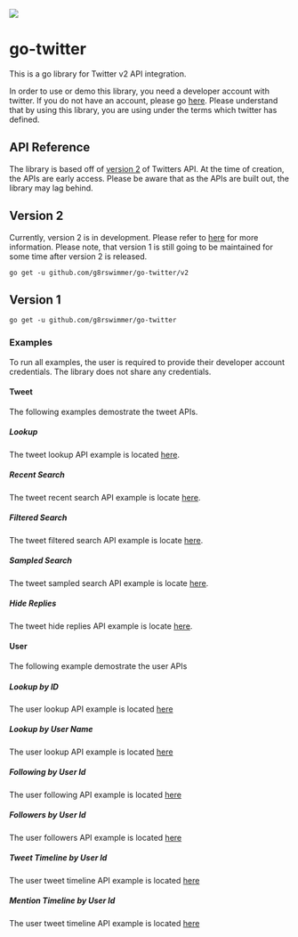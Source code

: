 ![](https://img.shields.io/endpoint?url=https%3A%2F%2Ftwbadges.glitch.me%2Fbadges%2Fv2)
# go-twitter
This is a go library for Twitter v2 API integration.

In order to use or demo this library, you need a developer account with twitter.  If you do not have an account, please go [here](https://developer.twitter.com/en).  Please understand that by using this library, you are using under the terms which twitter has defined.

## API Reference
The library is based off of [version 2](https://developer.twitter.com/en/docs/twitter-api/early-access) of Twitters API.  At the time of creation, the APIs are early access.  Please be aware that as the APIs are built out, the library may lag behind.

## Version 2

Currently, version 2 is in development. Please refer to [here](./v2/README.md) for more information.  Please note, that version 1 is still going to be maintained for some time after version 2 is released.

```
go get -u github.com/g8rswimmer/go-twitter/v2
```

## Version 1

```
go get -u github.com/g8rswimmer/go-twitter
```

### Examples
To run all examples, the user is required to provide their developer account credentials.  The library does not share any credentials.

#### Tweet
The following examples demostrate the tweet APIs.

##### Lookup
The tweet lookup API example is located [here](./_examples/tweet/lookup).  

##### Recent Search 
The tweet recent search API example is locate [here](./_examples/tweet/recent-search).  

##### Filtered Search 
The tweet filtered search API example is locate [here](./_examples/tweet/filtered-search).  

##### Sampled Search 
The tweet sampled search API example is locate [here](./_examples/tweet/sampled-search).  

##### Hide Replies
The tweet hide replies API example is locate [here](./_examples/tweet/hide).  

#### User
The following example demostrate the user APIs

##### Lookup by ID
The user lookup API example is located [here](./_examples/user/lookup-id)

##### Lookup by User Name
The user lookup API example is located [here](./_examples/user/lookup-name)

##### Following by User Id
The user following API example is located [here](./_examples/user/following)

##### Followers by User Id
The user followers API example is located [here](./_examples/user/followers)

##### Tweet Timeline by User Id
The user tweet timeline API example is located [here](./_examples/user/tweets)

##### Mention Timeline by User Id
The user tweet timeline API example is located [here](./_examples/user/mentions)